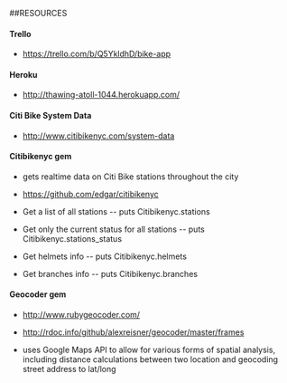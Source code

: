 ##RESOURCES

#### Trello

- https://trello.com/b/Q5YkldhD/bike-app

#### Heroku

- http://thawing-atoll-1044.herokuapp.com/

#### Citi Bike System Data

- http://www.citibikenyc.com/system-data

#### Citibikenyc gem

- gets realtime data on Citi Bike stations throughout the city

- https://github.com/edgar/citibikenyc

- Get a list of all stations
-- puts Citibikenyc.stations

- Get only the current status for all stations
-- puts Citibikenyc.stations_status

- Get helmets info
-- puts Citibikenyc.helmets

- Get branches info
-- puts Citibikenyc.branches

#### Geocoder gem

- http://www.rubygeocoder.com/
- http://rdoc.info/github/alexreisner/geocoder/master/frames

- uses Google Maps API to allow for various forms of spatial analysis, including distance calculations between two location and geocoding street address to lat/long



